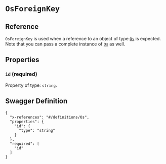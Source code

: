 # `OsForeignKey` #





## Reference ##

`OsForeignKey` is used when a reference to an object of type [`Os`](./../definitions/Os.mkd) is expected.
Note that you can pass a complete instance of [`Os`](./../definitions/Os.mkd) as well.


## Properties ##

### `id` (required) ###




Property of type: `string`.






## Swagger Definition ##

    {
      "x-references": "#/definitions/Os", 
      "properties": {
        "id": {
          "type": "string"
        }
      }, 
      "required": [
        "id"
      ]
    }
